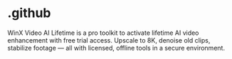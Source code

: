 # .github
WinX Video AI Lifetime  is a pro toolkit to activate lifetime AI video enhancement with free trial access. Upscale to 8K, denoise old clips, stabilize footage — all with licensed, offline tools in a secure environment.
